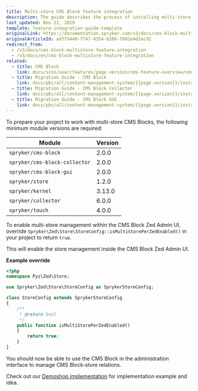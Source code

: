 ```yaml
---
title: Multi-store CMS Block feature integration
description: The guide describes the process of installing multi-store CMS Blocks into the project.
last_updated: Nov 22, 2019
template: feature-integration-guide-template
originalLink: https://documentation.spryker.com/v3/docs/cms-block-multistore-feature-integration
originalArticleId: ad7f5440-f747-4354-8266-7602e4d2acd2
redirect_from:
  - /v3/docs/cms-block-multistore-feature-integration
  - /v3/docs/en/cms-block-multistore-feature-integration
related:
  - title: CMS Block
    link: docs/scos/user/features/page.version/cms-feature-overview/cms-blocks-overview.html
  - title: Migration Guide - CMS Block
    link: docs/pbc/all/content-management-system/{{page.version}}/install-and-upgrade/upgrade-modules/upgrade-the-cms-moduleblock.html
  - title: Migration Guide - CMS Block Collector
    link: docs/pbc/all/content-management-system/{{page.version}}/install-and-upgrade/upgrade-modules/upgrade-the-migration-guide-cms-block-collector.html
  - title: Migration Guide - CMS Block GUI
    link: docs/pbc/all/content-management-system/{{page.version}}/install-and-upgrade/upgrade-modules/upgrade-the-cms-moduleblockgui.html
---
```


To prepare your project to work with multi-store CMS Blocks, the following minimum module versions are required:


|Module  | Version |
| --- | --- |
| `spryker/cms-block` | 2.0.0 |
| `spryker/cms-block-collector` |2.0.0  |
| `spryker/cms-block-gui` | 2.0.0 |
| `spryker/store` | 1.2.0 |
|`spryker/kernel`  | 3.13.0 |
|  `spryker/collector`|6.0.0  |
| `spryker/touch` | 4.0.0 |

To enable multi-store management within the CMS Block Zed Admin UI, override `Spryker\Zed\Store\StoreConfig::isMultiStorePerZedEnabled()` in your project to return `true`. 

This will enable the store management inside the CMS Block Zed Admin UI.

**Example override**

```php
<?php
namespace Pyz\Zed\Store;

use Spryker\Zed\Store\StoreConfig as SprykerStoreConfig;

class StoreConfig extends SprykerStoreConfig
{
    /**
     * @return bool
     */
    public function isMultiStorePerZedEnabled()
    {
        return true;
    }
}
```

You should now be able to use the CMS Block in the administration interface to manage CMS Block-store relations.

Check out our [Demoshop implementation](https://github.com/spryker/demoshop) for implementation example and idea. 
 
<!-- Last review date: Feb 15, 2019 -->

 [//]: # (by Karoly Gerner, Anastasija Datsun)
